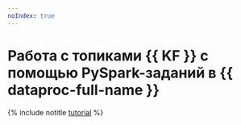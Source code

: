 ```yaml
---
noIndex: true
---
```


# Работа с топиками {{ KF }} с помощью PySpark-заданий в {{ dataproc-full-name }}

{% include notitle [tutorial](../../_tutorials/dataplatform/data-proc/data-proc-and-kafka.md) %}
